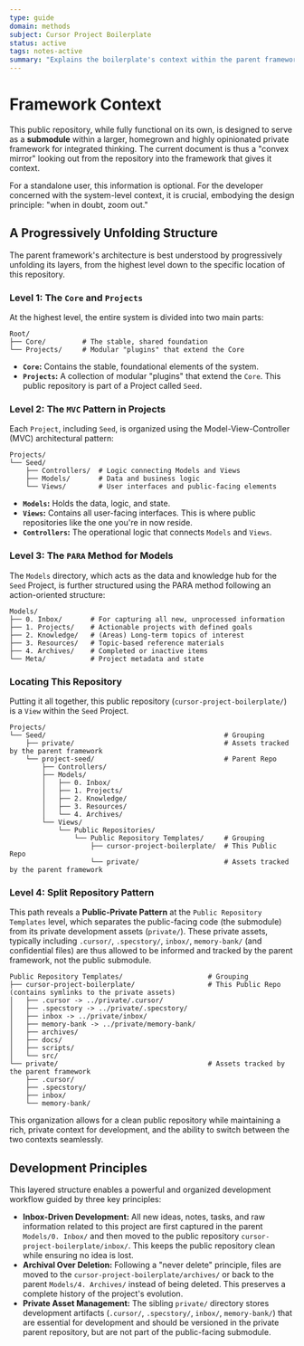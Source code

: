 ```yaml
---
type: guide
domain: methods
subject: Cursor Project Boilerplate
status: active
tags: notes-active
summary: "Explains the boilerplate's context within the parent framework."
---
```


# Framework Context

This public repository, while fully functional on its own, is designed to serve as a **submodule** within a larger, homegrown and highly opinionated private framework for integrated thinking. The current document is thus a "convex mirror" looking out from the repository into the framework that gives it context.

For a standalone user, this information is optional. For the developer concerned with the system-level context, it is crucial, embodying the design principle: "when in doubt, zoom out."

## A Progressively Unfolding Structure

The parent framework's architecture is best understood by progressively unfolding its layers, from the highest level down to the specific location of this repository.

### Level 1: The `Core` and `Projects`

At the highest level, the entire system is divided into two main parts:

```text
Root/
├── Core/         # The stable, shared foundation
└── Projects/     # Modular "plugins" that extend the Core
```

-   **`Core`:** Contains the stable, foundational elements of the system.
-   **`Projects`:** A collection of modular "plugins" that extend the `Core`. This public repository is part of a Project called `Seed`.

### Level 2: The `MVC` Pattern in Projects

Each `Project`, including `Seed`, is organized using the Model-View-Controller (MVC) architectural pattern:

```text
Projects/
└── Seed/
    ├── Controllers/  # Logic connecting Models and Views
    ├── Models/       # Data and business logic
    └── Views/        # User interfaces and public-facing elements
```

-   **`Models`:** Holds the data, logic, and state.
-   **`Views`:** Contains all user-facing interfaces. This is where public repositories like the one you're in now reside.
-   **`Controllers`:** The operational logic that connects `Models` and `Views`.

### Level 3: The `PARA` Method for Models

The `Models` directory, which acts as the data and knowledge hub for the `Seed` Project, is further structured using the PARA method following an action-oriented structure:

```text
Models/
├── 0. Inbox/       # For capturing all new, unprocessed information
├── 1. Projects/    # Actionable projects with defined goals
├── 2. Knowledge/   # (Areas) Long-term topics of interest
├── 3. Resources/   # Topic-based reference materials
├── 4. Archives/    # Completed or inactive items
└── Meta/           # Project metadata and state
```

### Locating This Repository

Putting it all together, this public repository (`cursor-project-boilerplate/`) is a `View` within the `Seed` Project.

```text
Projects/
└── Seed/                                            # Grouping
    ├── private/                                     # Assets tracked by the parent framework
    └── project-seed/                                # Parent Repo
        ├── Controllers/
        ├── Models/
        │   ├── 0. Inbox/
        │   ├── 1. Projects/
        │   ├── 2. Knowledge/
        │   ├── 3. Resources/
        │   └── 4. Archives/
        └── Views/
            └── Public Repositories/
                └── Public Repository Templates/     # Grouping
                    ├── cursor-project-boilerplate/  # This Public Repo
                    └── private/                     # Assets tracked by the parent framework
```

### Level 4: Split Repository Pattern

This path reveals a **Public-Private Pattern** at the `Public Repository Templates` level, which separates the public-facing code (the submodule) from its private development assets (`private/`). These private assets, typically including `.cursor/`, `.specstory/`, `inbox/`, `memory-bank/` (and confidential files) are thus allowed to be informed and tracked by the parent framework, not the public submodule.

```text
Public Repository Templates/                     # Grouping
├── cursor-project-boilerplate/                  # This Public Repo (contains symlinks to the private assets)
│   ├── .cursor -> ../private/.cursor/
│   ├── .specstory -> ../private/.specstory/
│   ├── inbox -> ../private/inbox/
│   ├── memory-bank -> ../private/memory-bank/
│   ├── archives/
│   ├── docs/
│   ├── scripts/
│   └── src/
└── private/                                     # Assets tracked by the parent framework
    ├── .cursor/
    ├── .specstory/
    ├── inbox/
    └── memory-bank/
```

This organization allows for a clean public repository while maintaining a rich, private context for development, and the ability to switch between the two contexts seamlessly.

## Development Principles

This layered structure enables a powerful and organized development workflow guided by three key principles:

-   **Inbox-Driven Development:** All new ideas, notes, tasks, and raw information related to this project are first captured in the parent `Models/0. Inbox/` and then moved to the public repository `cursor-project-boilerplate/inbox/`. This keeps the public repository clean while ensuring no idea is lost.
-   **Archival Over Deletion:** Following a "never delete" principle, files are moved to the `cursor-project-boilerplate/archives/` or back to the parent `Models/4. Archives/` instead of being deleted. This preserves a complete history of the project's evolution.
-   **Private Asset Management:** The sibling `private/` directory stores development artifacts (`.cursor/`, `.specstory/`, `inbox/`, `memory-bank/`) that are essential for development and should be versioned in the private parent repository, but are not part of the public-facing submodule. 
